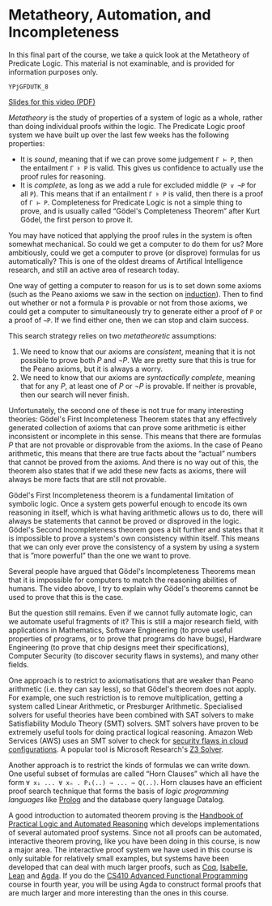 # Metatheory, Automation, and Incompleteness

In this final part of the course, we take a quick look at the Metatheory of Predicate Logic. This material is not examinable, and is provided for information purposes only.

```youtube
YPjGFDUTK_8
```

[Slides for this video (PDF)](week10-slides.pdf)

*Metatheory* is the study of properties of a system of logic as a whole, rather than doing individual proofs within the logic. The Predicate Logic proof system we have built up over the last few weeks has the following properties:

- It is *sound*, meaning that if we can prove some judgement `Γ ⊢ P`, then the entailment `Γ ⊧ P` is valid. This gives us confidence to actually use the proof rules for reasoning.
- It is *complete*, as long as we add a rule for excluded middle (`P ∨ ¬P` for all `P`). This means that if an entailment `Γ ⊧ P` is valid, then there is a proof of `Γ ⊢ P`. Completeness for Predicate Logic is not a simple thing to prove, and is usually called “Gödel's Completeness Theorem” after Kurt Gödel, the first person to prove it.

You may have noticed that applying the proof rules in the system is often somewhat mechanical. So could we get a computer to do them for us? More ambitiously, could we get a computer to prove (or disprove) formulas for us automatically? This is one of the oldest dreams of Artifical Intelligence research, and still an active area of research today.

One way of getting a computer to reason for us is to set down some axioms (such as the Peano axioms we saw in the section on [induction](induction.md)). Then to find out whether or not a formula `P` is provable or not from those axioms, we could get a computer to simultaneously try to generate either a proof of `P` or a proof of `¬P`. If we find either one, then we can stop and claim success.

This search strategy relies on two *metatheoretic* assumptions:

1. We need to know that our axioms are *consistent*, meaning that it is not possible to prove both *P* and *¬P*. We are pretty sure that this is true for the Peano axioms, but it is always a worry.
2. We need to know that our axioms are *syntactically complete*, meaning that for any *P*, at least one of *P* or *¬P* is provable. If neither is provable, then our search will never finish.

Unfortunately, the second one of these is not true for many interesting theories: Gödel's First Incompleteness Theorem states that any effectively generated collection of axioms that can prove some arithmetic is either inconsistent or incomplete in this sense. This means that there are formulas *P* that are not provable or disprovable from the axioms. In the case of Peano arithmetic, this means that there are true facts about the “actual” numbers that cannot be proved from the axioms. And there is no way out of this, the theorem also states that if we add these new facts as axioms, there will always be more facts that are still not provable.

Gödel's First Incompleteness theorem is a fundamental limitation of symbolic logic. Once a system gets powerful enough to encode its own reasoning in itself, which is what having arithmetic allows us to do, there will always be statements that cannot be proved or disproved in the logic. Gödel's Second Incompleteness theorem goes a bit further and states that it is impossible to prove a system's own consistency within itself. This means that we can only ever prove the consistency of a system by using a system that is ”more powerful” than the one we want to prove.

Several people have argued that Gödel's Incompleteness Theorems mean that it is impossible for computers to match the reasoning abilities of humans. The video above, I try to explain why Gödel's theorems cannot be used to prove that this is the case.

But the question still remains. Even if we cannot fully automate logic, can we automate useful fragments of it? This is still a major research field, with applications in Mathematics, Software Engineering (to prove useful properties of programs, or to prove that programs do have bugs), Hardware Engineering (to prove that chip designs meet their specifications), Computer Security (to discover security flaws in systems), and many other fields.

One approach is to restrict to axiomatisations that are weaker than Peano arithmetic (i.e. they can say less), so that Gödel's theorem does not apply. For example, one such restriction is to remove multiplication, getting a system called Linear Arithmetic, or Presburger Arithmetic. Specialised solvers for useful theories have been combined with SAT solvers to make Satisfiability Modulo Theory (SMT) solvers. SMT solvers have proven to be extremely useful tools for doing practical logical reasoning. Amazon Web Services (AWS) uses an SMT solver to check for [security flaws in cloud configurations](https://aws.amazon.com/blogs/security/protect-sensitive-data-in-the-cloud-with-automated-reasoning-zelkova/). A popular tool is Microsoft Research's [Z3 Solver](http://theory.stanford.edu/~nikolaj/programmingz3.html).

Another approach is to restrict the kinds of formulas we can write down. One useful subset of formulas are called “Horn Clauses” which all have the form `∀ x₁ ... ∀ xₙ . P₁(..) → ... → Q(..)`. Horn clauses have an efficient proof search technique that forms the basis of *logic programming languages* like [Prolog](https://www.metalevel.at/prolog) and the database query language Datalog.

A good introduction to automated theorem proving is the [Handbook of Practical Logic and Automated Reasoning](https://www.cl.cam.ac.uk/~jrh13/atp/index.html) which develops implementations of several automated proof systems. Since not all proofs can be
automated, interactive theorem proving, like you have been doing in this course, is now a major area. The interactive proof system we have used in this course is only suitable for relatively small examples, but systems have been developed that can deal with much larger proofs, such as [Coq](https://coq.inria.fr/), [Isabelle](https://isabelle.in.tum.de/), [Lean](https://leanprover.github.io/) and [Agda](https://wiki.portal.chalmers.se/agda/pmwiki.php). If you do the [CS410 Advanced Functional Programming](https://github.com/gallais/CS410-2024) course in fourth year, you will be using Agda to construct formal proofs that are much larger and more interesting than the ones in this course.
